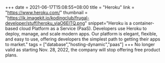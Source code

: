 +++
date = 2021-06-17T15:08:55+08:00
title = "Heroku"
link = "https://www.heroku.com/"
thumbnail = "https://ik.imagekit.io/kodingclub/frugal-developer/stuff/heroku_yiaO6EITQ.png"
snippet="Heroku is a container-based cloud Platform as a Service (PaaS). Developers use Heroku to deploy, manage, and scale modern apps. Our platform is elegant, flexible, and easy to use, offering developers the simplest path to getting their apps to market."
tags = ["database","hosting-dynamic","paas"]
+++
No longer valid as starting Nov. 28, 2022, the company will stop offering free product plans.
